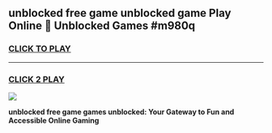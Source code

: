 
## unblocked free game unblocked game Play Online 👋 Unblocked Games #m980q
<h3>
<a href="https://premium.freeplayer.one?title=unblocked_free_game&ref=21F">CLICK TO PLAY</a></h3>
<hr>

<h3>
<a href="https://premium.freeplayer.one?title=unblocked_free_game&ref=21F">CLICK 2 PLAY</a>
  
</h3>

<a href="https://premium.freeplayer.one?title=unblocked_free_game&ref=21F/"><img src="https://clearcache.store/games.png"></a>


**unblocked free game games unblocked: Your Gateway to Fun and Accessible Online Gaming**
